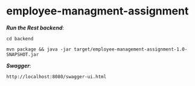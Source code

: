 # employee-managment-assignment

_**Run the Rest backend**_:

`cd backend`

`mvn package && java -jar target/employee-management-assignment-1.0-SNAPSHOT.jar`

_**Swagger**_:

`http://localhost:8080/swagger-ui.html`